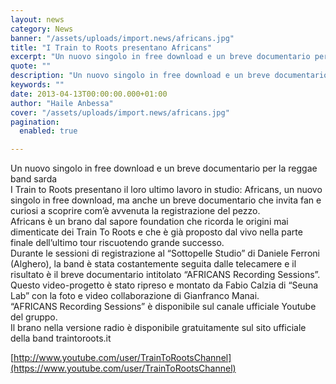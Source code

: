 ```yaml
---
layout: news
category: News
banner: "/assets/uploads/import.news/africans.jpg"
title: "I Train to Roots presentano Africans"
excerpt: "Un nuovo singolo in free download e un breve documentario per la reggae band sarda I Train to Roots presentano il loro ultimo lavoro in studio: Africans, un nuovo singolo in free download, ma anche un breve documentario che invita fan e curiosi a scoprire com’è avvenuta la registrazione del pezzo. Africans è un brano [&hellip"
quote: ""
description: "Un nuovo singolo in free download e un breve documentario per la reggae band sarda I Train to Roots presentano il loro ultimo lavoro in studio: Africans, un nuovo singolo in free download, ma anche un breve documentario che invita fan e curiosi a scoprire com’è avvenuta la registrazione del pezzo. Africans è un brano [&hellip"
keywords: ""
date: 2013-04-13T00:00:00.000+01:00
author: "Haile Anbessa"
cover: "/assets/uploads/import.news/africans.jpg"
pagination:
  enabled: true

---
```


Un nuovo singolo in free download e un breve documentario per la reggae band sarda  
I Train to Roots presentano il loro ultimo lavoro in studio: Africans, un nuovo singolo in free download, ma anche un breve documentario che invita fan e curiosi a scoprire com’è avvenuta la registrazione del pezzo.  
Africans è un brano dal sapore foundation che ricorda le origini mai dimenticate dei Train To Roots e che è già proposto dal vivo nella parte finale dell’ultimo tour riscuotendo grande successo.  
Durante le sessioni di registrazione al “Sottopelle Studio” di Daniele Ferroni (Alghero), la band è stata costantemente seguita dalle telecamere e il risultato è il breve documentario intitolato “AFRICANS Recording Sessions”.  
Questo video-progetto è stato ripreso e montato da Fabio Calzia di “Seuna Lab” con la foto e video collaborazione di Gianfranco Manai.  
“AFRICANS Recording Sessions” è disponibile sul canale ufficiale Youtube del gruppo.  
Il brano nella versione radio è disponibile gratuitamente sul sito ufficiale della band traintoroots.it

[http://www.youtube.com/user/TrainToRootsChannel](https://www.youtube.com/user/TrainToRootsChannel)